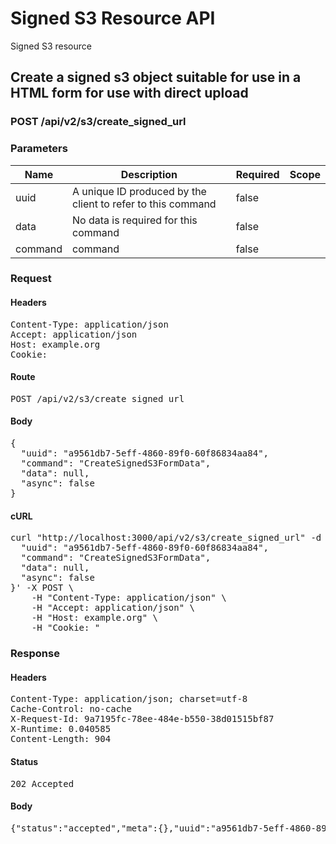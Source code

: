 # Signed S3 Resource API

Signed S3 resource

## Create a signed s3 object suitable for use in a HTML form for use with direct upload

### POST /api/v2/s3/create_signed_url

### Parameters

| Name | Description | Required | Scope |
|------|-------------|----------|-------|
| uuid | A unique ID produced by the client to refer to this command | false |  |
| data | No data is required for this command | false |  |
| command |  command | false |  |

### Request

#### Headers

<pre>Content-Type: application/json
Accept: application/json
Host: example.org
Cookie: </pre>

#### Route

<pre>POST /api/v2/s3/create_signed_url</pre>

#### Body

<pre>{
  "uuid": "a9561db7-5eff-4860-89f0-60f86834aa84",
  "command": "CreateSignedS3FormData",
  "data": null,
  "async": false
}</pre>

#### cURL

<pre class="request">curl &quot;http://localhost:3000/api/v2/s3/create_signed_url&quot; -d &#39;{
  &quot;uuid&quot;: &quot;a9561db7-5eff-4860-89f0-60f86834aa84&quot;,
  &quot;command&quot;: &quot;CreateSignedS3FormData&quot;,
  &quot;data&quot;: null,
  &quot;async&quot;: false
}&#39; -X POST \
	-H &quot;Content-Type: application/json&quot; \
	-H &quot;Accept: application/json&quot; \
	-H &quot;Host: example.org&quot; \
	-H &quot;Cookie: &quot;</pre>

### Response

#### Headers

<pre>Content-Type: application/json; charset=utf-8
Cache-Control: no-cache
X-Request-Id: 9a7195fc-78ee-484e-b550-38d01515bf87
X-Runtime: 0.040585
Content-Length: 904</pre>

#### Status

<pre>202 Accepted</pre>

#### Body

<pre>{"status":"accepted","meta":{},"uuid":"a9561db7-5eff-4860-89f0-60f86834aa84","data":{"fields":{"key":"direct_uploads/e5f4cc7a-62b4-4649-97d3-a8fce810e37c","success_action_status":"201","policy":"eyJleHBpcmF0aW9uIjoiMjAxOS0wMi0xMlQyMjowMjozNloiLCJjb25kaXRpb25zIjpbeyJidWNrZXQiOiJldGFwaWRpcmVjdGJ1Y2tldHRlc3QifSx7ImtleSI6ImRpcmVjdF91cGxvYWRzL2U1ZjRjYzdhLTYyYjQtNDY0OS05N2QzLWE4ZmNlODEwZTM3YyJ9LHsic3VjY2Vzc19hY3Rpb25fc3RhdHVzIjoiMjAxIn0seyJ4LWFtei1jcmVkZW50aWFsIjoiYWNjZXNzS2V5MS8yMDE5MDIxMi91cy1lYXN0LTEvczMvYXdzNF9yZXF1ZXN0In0seyJ4LWFtei1hbGdvcml0aG0iOiJBV1M0LUhNQUMtU0hBMjU2In0seyJ4LWFtei1kYXRlIjoiMjAxOTAyMTJUMjEwMjM2WiJ9XX0=","x-amz-credential":"accessKey1/20190212/us-east-1/s3/aws4_request","x-amz-algorithm":"AWS4-HMAC-SHA256","x-amz-date":"20190212T210236Z","x-amz-signature":"f32c7293daf2f034d6d7759b9228235e5946d73192aa6564ee8cf61b306fa2b5"},"url":"http://localhost:9000/etapidirectbuckettest"}}</pre>
